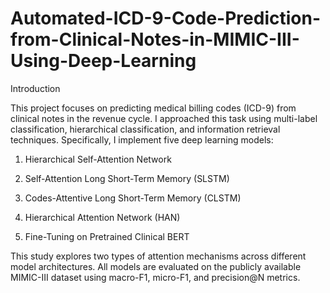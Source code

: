 # Automated-ICD-9-Code-Prediction-from-Clinical-Notes-in-MIMIC-III-Using-Deep-Learning

Introduction

This project focuses on predicting medical billing codes (ICD-9) from clinical notes in the revenue cycle. I approached this task using multi-label classification, hierarchical classification, and information retrieval techniques. Specifically, I implement five deep learning models:

1. Hierarchical Self-Attention Network

2. Self-Attention Long Short-Term Memory (SLSTM)
   
3. Codes-Attentive Long Short-Term Memory (CLSTM)

4. Hierarchical Attention Network (HAN)
  
5. Fine-Tuning on Pretrained Clinical BERT

This study explores two types of attention mechanisms across different model architectures. All models are evaluated on the publicly available MIMIC-III dataset using macro-F1, micro-F1, and precision@N metrics.
